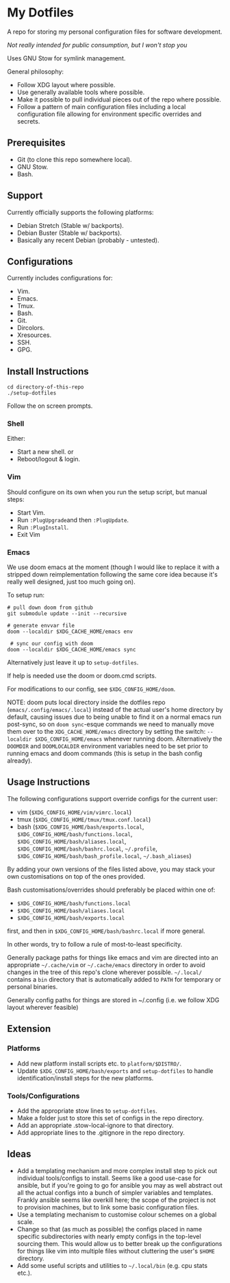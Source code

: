 # My Dotfiles
A repo for storing my personal configuration files for software development.

*Not really intended for public consumption, but I won't stop you*

Uses GNU Stow for symlink management.

General philosophy:

 * Follow XDG layout where possible.
 * Use generally available tools where possible.
 * Make it possible to pull individual pieces out of the repo where possible.
 * Follow a pattern of main configuration files including a local configuration
   file allowing for environment specific overrides and secrets.

## Prerequisites
 * Git (to clone this repo somewhere local).
 * GNU Stow.
 * Bash.

## Support
Currently officially supports the following platforms:
 * Debian Stretch (Stable w/ backports).
 * Debian Buster (Stable w/ backports).
 * Basically any recent Debian (probably - untested).

## Configurations
Currently includes configurations for:
 * Vim.
 * Emacs.
 * Tmux.
 * Bash.
 * Git.
 * Dircolors.
 * Xresources.
 * SSH.
 * GPG.

## Install Instructions
```shell
cd directory-of-this-repo
./setup-dotfiles
```
Follow the on screen prompts.

### Shell
Either:
 * Start a new shell.
or
 * Reboot/logout & login.

### Vim
Should configure on its own when you run the setup script, but manual steps:

 * Start Vim.
 * Run `:PlugUpgrade`and then `:PlugUpdate`.
 * Run `:PlugInstall`.
 * Exit Vim

### Emacs
We use doom emacs at the moment (though I would like to replace it with a
stripped down reimplementation following the same core idea because it's really
well designed, just too much going on).

To setup run:
```shell
# pull down doom from github
git submodule update --init --recursive

# generate envvar file
doom --localdir $XDG_CACHE_HOME/emacs env    

 # sync our config with doom
doom --localdir $XDG_CACHE_HOME/emacs sync 
```

Alternatively just leave it up to `setup-dotfiles`.

If help is needed use the doom or doom.cmd scripts.

For modifications to our config, see `$XDG_CONFIG_HOME/doom`.

NOTE: doom puts local directory inside the dotfiles repo
(`emacs/.config/emacs/.local`) instead of the actual user's home directory by
default, causing issues due to being unable to find it on a normal emacs run
post-sync, so on `doom sync`-esque commands we need to manually move them over
to the `XDG_CACHE_HOME/emacs` directory by setting the switch: `--localdir
$XDG_CONFIG_HOME/emacs` whenever running doom. Alternatively the `DOOMDIR` and
`DOOMLOCALDIR` environment variables need to be set prior to running emacs and
doom commands (this is setup in the bash config already).

## Usage Instructions
The following configurations support override configs for the current user:
 * vim (`$XDG_CONFIG_HOME/vim/vimrc.local`)
 * tmux (`$XDG_CONFIG_HOME/tmux/tmux.conf.local`)
 * bash (`$XDG_CONFIG_HOME/bash/exports.local`,
   `$XDG_CONFIG_HOME/bash/functions.local`,
   `$XDG_CONFIG_HOME/bash/aliases.local`, `$XDG_CONFIG_HOME/bash/bashrc.local`,
   `~/.profile`, `$XDG_CONFIG_HOME/bash/bash_profile.local`, `~/.bash_aliases`)

By adding your own versions of the files listed above, you may stack
your own customisations on top of the ones provided.

Bash customisations/overrides should preferably be placed within one of:

 * `$XDG_CONFIG_HOME/bash/functions.local`
 * `$XDG_CONFIG_HOME/bash/aliases.local`
 * `$XDG_CONFIG_HOME/bash/exports.local`

first, and then in `$XDG_CONFIG_HOME/bash/bashrc.local` if more general.

In other words, try to follow a rule of most-to-least specificity.

Generally package paths for things like emacs and vim are directed into an
appropriate `~/.cache/vim` or `~/.cache/emacs` directory in order to avoid
changes in the tree of this repo's clone wherever possible. `~/.local/`
contains a `bin` directory that is automatically added to `PATH` for temporary
or personal binaries.

Generally config paths for things are stored in ~/.config (i.e. we follow XDG
layout wherever feasible)

## Extension
### Platforms
 * Add new platform install scripts etc. to `platform/$DISTRO/`.
 * Update `$XDG_CONFIG_HOME/bash/exports` and `setup-dotfiles` to handle
   identification/install steps for the new platforms.

### Tools/Configurations
 * Add the appropriate stow lines to `setup-dotfiles`.
 * Make a folder just to store this set of configs in the repo directory.
 * Add an appropriate .stow-local-ignore to that directory.
 * Add appropriate lines to the .gitignore in the repo directory.

## Ideas
 * Add a templating mechanism and more complex install step to pick out
   individual tools/configs to install. Seems like a good use-case for ansible,
   but if you're going to go for ansible you may as well abstract out all the
   actual configs into a bunch of simpler variables and templates. Frankly
   ansible seems like overkill here; the scope of the project is not to
   provision machines, but to link some basic configuration files.
 * Use a templating mechanism to customise colour schemes on a global scale.
 * Change so that (as much as possible) the configs placed in name specific
   subdirectories with nearly empty configs in the top-level sourcing them.
   This would allow us to better break up the configurations for things like
   vim into multiple files without cluttering the user's `$HOME` directory.
 * Add some useful scripts and utilities to `~/.local/bin` (e.g. cpu stats
   etc.).

